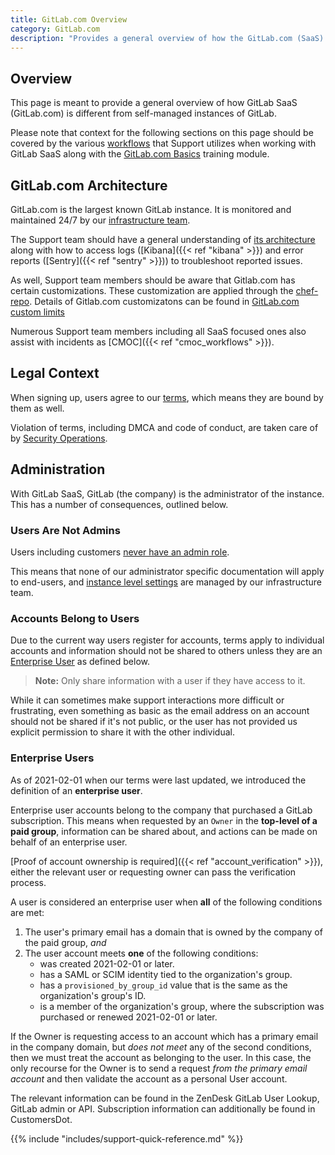 ```yaml
---
title: GitLab.com Overview
category: GitLab.com
description: "Provides a general overview of how the GitLab.com (SaaS) context is different from other GitLab instances for Support Engineering"
---
```


## Overview

This page is meant to provide a general overview of how GitLab SaaS (GitLab.com) is different from self-managed instances of GitLab.

Please note that context for the following sections on this page should be covered by the various [workflows](index.html) that Support utilizes when working with GitLab SaaS along with the [GitLab.com Basics](https://gitlab.com/gitlab-com/support/support-training/-/blob/master/.gitlab/issue_templates/GitLab-com-Basics.md) training module.

## GitLab.com Architecture

GitLab.com is the largest known GitLab instance. It is monitored and maintained 24/7 by our [infrastructure team](https://about.gitlab.com/handbook/engineering/infrastructure/).

The Support team should have a general understanding of [its architecture](https://about.gitlab.com/handbook/engineering/infrastructure/production/architecture/) along with how to access logs ([Kibana]({{< ref "kibana" >}}) and error reports ([Sentry]({{< ref "sentry" >}})) to troubleshoot reported issues.

As well, Support team members should be aware that Gitlab.com has certain customizations. These customization are applied through the [chef-repo](https://gitlab.com/gitlab-com/gl-infra/chef-repo). Details of Gitlab.com customizatons can be found in [GitLab.com custom limits](/handbook/support/workflows/gitlab-com_customizations.html)

Numerous Support team members including all SaaS focused ones also assist with incidents as [CMOC]({{< ref "cmoc_workflows" >}}).

## Legal Context

When signing up, users agree to our [terms](https://about.gitlab.com/terms/), which means they are bound by them as well.

Violation of terms, including DMCA and code of conduct, are taken care of by [Security Operations](https://about.gitlab.com/handbook/security/security-operations/).

## Administration

With GitLab SaaS, GitLab (the company) is the administrator of the instance. This has a number of consequences, outlined below.

### Users Are Not Admins

Users including customers [never have an admin role](https://docs.gitlab.com/ee/administration/index.html#administrator-documentation).

This means that none of our administrator specific documentation will apply to end-users, and [instance level settings](https://docs.gitlab.com/ee/user/gitlab_com/) are managed by our infrastructure team.

### Accounts Belong to Users

Due to the current way users register for accounts, terms apply to individual accounts and information should not be shared to others unless they are an [Enterprise User](#enterprise-users) as defined below.

> **Note:** Only share information with a user if they have access to it.

While it can sometimes make support interactions more difficult or frustrating, even something as basic as the email address on an account should not be shared if it's not public, or the user has not provided us explicit permission to share it with the other individual.

### Enterprise Users

As of 2021-02-01 when our terms were last updated, we introduced the definition of an **enterprise user**.

Enterprise user accounts belong to the company that purchased a GitLab subscription. This means when requested by an `Owner` in the **top-level of a paid group**, information can be shared about, and actions can be made on behalf of an enterprise user.

[Proof of account ownership is required]({{< ref "account_verification" >}}), either the relevant user or requesting owner can pass the verification process.

A user is considered an enterprise user when **all** of the following conditions are met:

1. The user's primary email has a domain that is owned by the company of the paid group, *and*
1. The user account meets **one** of the following conditions:
    - was created 2021-02-01 or later.
    - has a SAML or SCIM identity tied to the organization's group.
    - has a `provisioned_by_group_id` value that is the same as the organization's group's ID.
    - is a member of the organization's group, where the subscription was purchased or renewed 2021-02-01 or later.

If the Owner is requesting access to an account which has a primary email in the company domain, but *does not meet* any of the second conditions, then we must treat the account as belonging to the user. In this case, the only recourse for the Owner is to send a request *from the primary email account* and then validate the account as a personal User account.

The relevant information can be found in the ZenDesk GitLab User Lookup, GitLab admin or API. Subscription information can additionally be found in CustomersDot.

{{% include "includes/support-quick-reference.md" %}}
